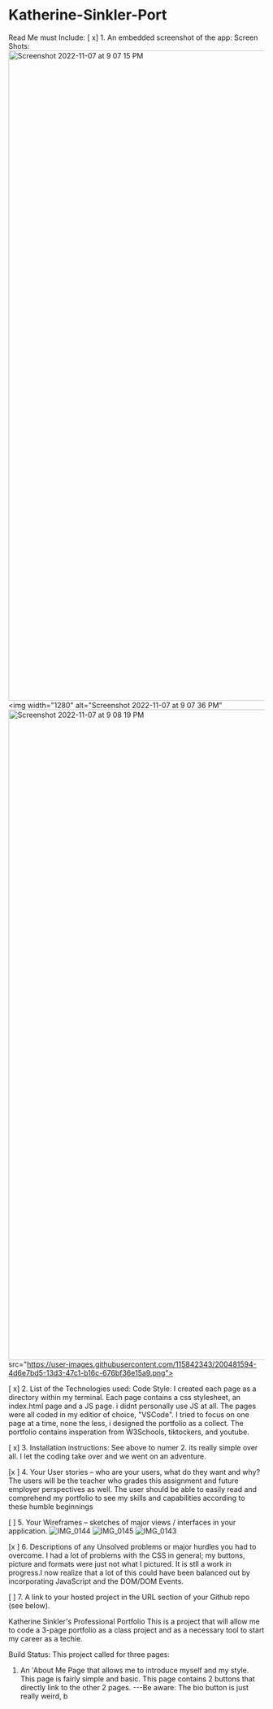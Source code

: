 # Katherine-Sinkler-Port
Read Me must Include:
[ x] 1. An embedded screenshot of the app:
Screen Shots:
<img width="1280" alt="Screenshot 2022-11-07 at 9 07 15 PM" src="https://user-images.githubusercontent.com/115842343/200481550-f9efd78b-3328-43dd-bb11-a93fae22b1e4.png">
<img width="1280" alt="Screenshot 2022-11-07 at 9 07 36 PM" <img width="1280" alt="Screenshot 2022-11-07 at 9 08 19 PM" src="https://user-images.githubusercontent.com/115842343/200481631-31c88dd3-3a8b-4796-aaf9-10b2e7471d21.png">
src="https://user-images.githubusercontent.com/115842343/200481594-4d6e7bd5-13d3-47c1-b16c-676bf36e15a9.png">

[ x] 2. List of the Technologies used:
Code Style:
I created each page as a directory within my terminal. Each page contains a css stylesheet, an index.html page and a JS page.  i didnt personally use JS at all.  The pages were all coded in my editior of choice, "VSCode". I tried to focus on one page at a time, none the less, i designed the portfolio as a collect.  The portfolio contains insperation from W3Schools, tiktockers, and youtube.

[ x] 3. Installation instructions: See above to numer 2.
its really simple over all. I let the coding take over and we went on an adventure.

[x ] 4. Your User stories – who are your users, what do they want and why?
The users will be the teacher who grades this assignment and future employer perspectives as well. The user should be able to easily read and comprehend my portfolio to see my skills and capabilities according to these humble beginnings

[ ] 5. Your Wireframes – sketches of major views / interfaces in your application.
![IMG_0144](https://user-images.githubusercontent.com/115842343/200580312-99fe797c-12a2-40a5-b6ff-71e925f8c4a5.PNG)
![IMG_0145](https://user-images.githubusercontent.com/115842343/200580819-64706b67-1964-470f-bf58-9d8d013cee0f.PNG)
![IMG_0143](https://user-images.githubusercontent.com/115842343/200581214-4892a426-7672-4d9e-9a3b-2c5d816fa643.PNG)


[x ] 6. Descriptions of any Unsolved problems or major hurdles you had to overcome.
I had a lot of problems with the CSS in general; my buttons, picture and formats were just not what I pictured. It is stll a work in progress.I now realize that a lot of this could have been balanced out by incorporating JavaScript and the DOM/DOM Events.

[ ] 7. A link to your hosted project in the URL section of your Github repo (see below).


Katherine Sinkler's Professional Portfolio
This is a project that will allow me to code a 3-page portfolio as a class project and as a necessary tool to start my career as a techie.

Build Status: 
This project called for three pages:
1. An 'About Me Page that allows me to introduce myself and my style. 
This page is fairly simple and basic. This page contains 2 buttons that directly link to the other 2 pages.
---Be aware: The bio button is just really weird, b

